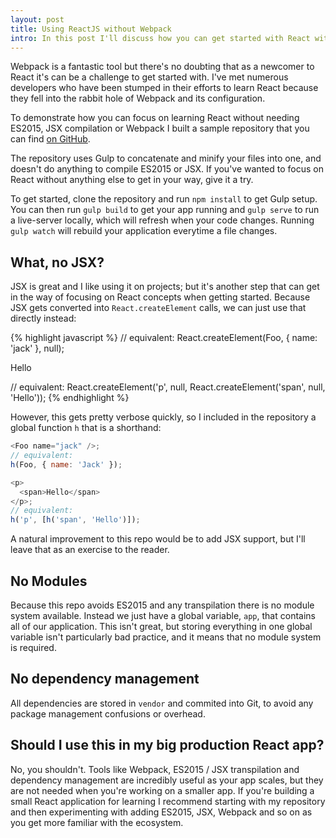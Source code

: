 ```yaml
---
layout: post
title: Using ReactJS without Webpack
intro: In this post I'll discuss how you can get started with React without needing Webpack.
---
```


Webpack is a fantastic tool but there's no doubting that as a newcomer to React it's can be a challenge to get started with. I've met numerous developers who have been stumped in their efforts to learn React because they fell into the rabbit hole of Webpack and its configuration.

To demonstrate how you can focus on learning React without needing ES2015, JSX compilation or Webpack I built a sample repository that you can find [on GitHub](https://github.com/jackfranklin/react-no-webpack-required).

The repository uses Gulp to concatenate and minify your files into one, and doesn't do anything to compile ES2015 or JSX. If you've wanted to focus on React without anything else to get in your way, give it a try.

To get started, clone the repository and run `npm install` to get Gulp setup. You can then run `gulp build` to get your app running and `gulp serve` to run a live-server locally, which will refresh when your code changes. Running `gulp watch` will rebuild your application everytime a file changes.

## What, no JSX?

JSX is great and I like using it on projects; but it's another step that can get in the way of focusing on React concepts when getting started. Because JSX gets converted into `React.createElement` calls, we can just use that directly instead:

{% highlight javascript %}
<Foo name='jack' />
// equivalent:
React.createElement(Foo, { name: 'jack' }, null);

<p>
  <span>Hello</span>
</p>
// equivalent:
React.createElement('p', null, React.createElement('span', null, 'Hello'));
{% endhighlight %}

However, this gets pretty verbose quickly, so I included in the repository a global function `h` that is a shorthand:

```js
<Foo name="jack" />;
// equivalent:
h(Foo, { name: 'Jack' });

<p>
  <span>Hello</span>
</p>;
// equivalent:
h('p', [h('span', 'Hello')]);
```

A natural improvement to this repo would be to add JSX support, but I'll leave that as an exercise to the reader.

## No Modules

Because this repo avoids ES2015 and any transpilation there is no module system available. Instead we just have a global variable, `app`, that contains all of our application. This isn't great, but storing everything in one global variable isn't particularly bad practice, and it means that no module system is required.

## No dependency management

All dependencies are stored in `vendor` and commited into Git, to avoid any package management confusions or overhead.

## Should I use this in my big production React app?

No, you shouldn't. Tools like Webpack, ES2015 / JSX transpilation and dependency management are incredibly useful as your app scales, but they are not needed when you're working on a smaller app. If you're building a small React application for learning I recommend starting with my repository and then experimenting with adding ES2015, JSX, Webpack and so on as you get more familiar with the ecosystem.
